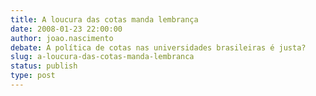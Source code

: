 ```yaml
---
title: A loucura das cotas manda lembrança
date: 2008-01-23 22:00:00
author: joao.nascimento
debate: A política de cotas nas universidades brasileiras é justa?
slug: a-loucura-das-cotas-manda-lembranca
status: publish 
type: post
---
```



